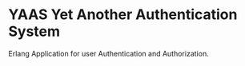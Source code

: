 YAAS
Yet Another Authentication System
====
Erlang Application for user Authentication and Authorization.
